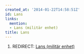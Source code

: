 ```yaml
---
created_at: '2014-01-22T14:58:51Z'
id: Lans
links:
  mention:
  - Lans (militär enhet)
title: Lans
---
```


1.  REDIRECT: [Lans (militär enhet)]

  [Lans (militär enhet)]: Lans_militär_enhet